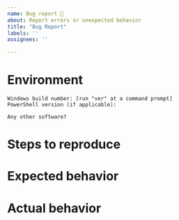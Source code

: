 ```yaml
---
name: Bug report 🐛
about: Report errors or unexpected behavior
title: "Bug Report"
labels: ''
assignees: ''

---
```


<!--
This bug tracker is monitored by contributors and the community.

Please use this form and describe your issue, concisely but precisely, with as much detail as possible.

-->

# Environment

```none
Windows build number: [run "ver" at a command prompt]
PowerShell version (if applicable):

Any other software?
```

# Steps to reproduce

<!-- A description of how to trigger this bug. -->

# Expected behavior

<!-- A description of what you're expecting, possibly containing screenshots or reference material. -->

# Actual behavior

<!-- What's actually happening? -->
